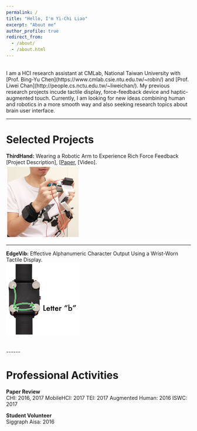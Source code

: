 ```yaml
---
permalink: /
title: "Hello, I'm Yi-Chi Liao"
excerpt: "About me"
author_profile: true
redirect_from: 
  - /about/
  - /about.html
---
```

<br>
I am a HCI research assistant at CMLab, National Taiwan University with [Prof. Bing-Yu Chen](https://www.cmlab.csie.ntu.edu.tw/~robin/) and [Prof. Liwei Chan](http://people.cs.nctu.edu.tw/~liweichan/). My previous research projects incude tactile display, force-feedback device and haptic-augmented touch. Currently, I am looking for new ideas combining human and robotics in a more smooth way and also seeking research topics about brain user interface. 

------

Selected Projects
======

**ThirdHand:** Wearing a Robotic Arm to Experience Rich Force Feedback<br>
[Project Description], [[Paper](https://yichiliao.github.io/files/thirdhand.pdf), [Video]. <br>
<img src="/images/thirdhand.png" width="200" height="200"> <br>


------
**EdgeVib:** Effective Alphanumeric Character Output Using a Wrist-Worn Tactile Display. <br>
<img src="/images/edgevib.png" width="200" height="200"> <br>

<br>
------

Professional Activities
======


**Paper Review** <br>
CHI: 2016, 2017
MobileHCI: 2017 
TEI: 2017
Augmented Human: 2016
ISWC: 2017

**Student Volunteer**<br>
Siggraph Aisa: 2016